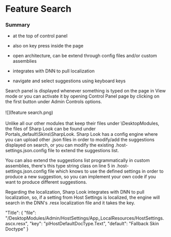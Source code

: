 # Feature Search


### Summary

* at the top of control panel

* also on key press inside the page

* open architecture, can be extend through config files and/or custom assemblies

* integrates with DNN to pull localization

* navigate and select suggestions using keyboard keys

Search panel is displayed whenever something is typed on the page in View mode or you can activate it by opening Control Panel page by clicking on the first button under Admin Controls options.
<br />
<br />
![](feature search.png)
<br />
<br />
Unlike all our other modules that keep their files under \DesktopModules, the files of Sharp Look can be found under Portals\_default\Skins\SharpLook. Sharp Look has a config engine where you can upload other .json files in order to modify/add the suggestions displayed on search, or you can modify the existing .host-settings.json.config file to extend the suggestions list. 

You can also extend the suggestions list programmatically in custom assemblies, there's this type string class on line 5 in .host-settings.json.config file which knows to use the defined settings in order to produce a new suggestion, so you can implement your own code if you want to produce different suggestions.

Regarding the localization, Sharp Look integrates with DNN to pull localization, so, if a setting from Host Settings is localized, the engine will search in the DNN's .resx localization file and it takes the key.

 "Title": { "file": "/DesktopModules/Admin/HostSettings/App_LocalResources/HostSettings.ascx.resx", "key": "plHostDefaultDocType.Text", "default": "Fallback Skin Doctype" }